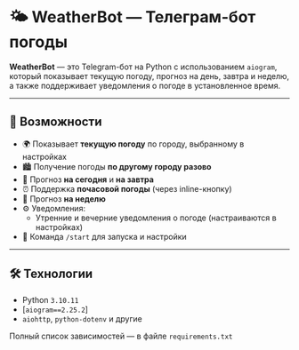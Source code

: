 # 🌤️ WeatherBot — Телеграм-бот погоды

**WeatherBot** — это Telegram-бот на Python с использованием `aiogram`, который показывает текущую погоду, прогноз на день, завтра и неделю, а также поддерживает уведомления о погоде в установленное время.

---

## 🚀 Возможности

- 🌍 Показывает **текущую погоду** по городу, выбранному в настройках
- 🏙️ Получение погоды **по другому городу разово**
- 📅 Прогноз **на сегодня** и **на завтра**
- ⏰ Поддержка **почасовой погоды** (через inline-кнопку)
- 📆 Прогноз **на неделю**
- ⚙️ Уведомления:
  - Утренние и вечерние уведомления о погоде (настраиваются в настройках)
- 📲 Команда `/start` для запуска и настройки

---

## 🛠️ Технологии

- Python `3.10.11`
- [`aiogram==2.25.2`]
- `aiohttp`, `python-dotenv` и другие

Полный список зависимостей — в файле `requirements.txt`


